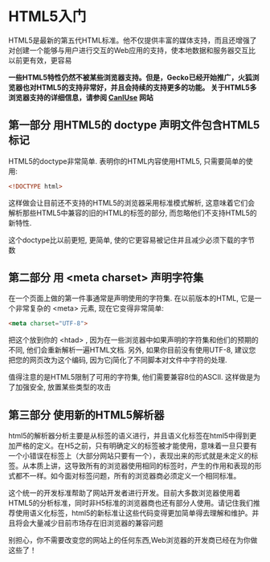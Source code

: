 # HTML5入门

HTML5是最新的第五代HTML标准。他不仅提供丰富的媒体支持，而且还增强了对创建一个能够与用户进行交互的Web应用的支持，使本地数据和服务器交互比以前更有效，更容易

**一些HTML5特性仍然不被某些浏览器支持。但是，Gecko已经开始推广，火狐浏览器也对HTML5的支持非常好，并且会持续的支持更多的功能。  关于HTML5多浏览器支持的详细信息，请参阅 [CanIUse](http://caniuse.com/#cats=HTML5) 网站**



## 第一部分 用HTML5的 doctype 声明文件包含HTML5标记

HTML5的doctype非常简单. 表明你的HTML内容使用HTML5, 只需要简单的使用: 

```html
<!DOCTYPE html>
```

这样做会让目前还不支持的HTML5的浏览器采用标准模式解析, 这意味着它们会解析那些HTML5中兼容的旧的HTML的标签的部分, 而忽略他们不支持HTML5的新特性.

这个doctype比以前更短, 更简单, 使的它更容易被记住并且减少必须下载的字节数



## 第二部分 用 \<meta charset> 声明字符集

在一个页面上做的第一件事通常是声明使用的字符集. 在以前版本的HTML, 它是一个非常复杂的 \<meta> 元素, 现在它变得非常简单:

```html
<meta charset="UTF-8">
```

把这个放到你的 \<htad> , 因为在一些浏览器中如果声明的字符集和他们的预期的不同, 他们会重新解析一遍HTML文档. 另外, 如果你目前没有使用UTF-8, 建议您把您的网页改为这个编码, 因为它j简化了不同脚本对文件中字符的处理.

值得注意的是HTML5限制了可用的字符集, 他们需要兼容8位的ASCII. 这样做是为了加强安全, 放置某些类型的攻击



## 第三部分 使用新的HTML5解析器

html5的解析器分析主要是从标签的语义进行，并且语义化标签在html5中得到更加严格的定义。在H5之前，只有明确定义的标签被才能使用，意味着一旦只要有一个小错误在标签上（大部分网站只要有一个），表现出来的形式就是未定义的标签。从本质上讲，这导致所有的浏览器使用相同的标签时，产生的作用和表现的形式都不一样。如今面对标签问题，所有的浏览器商必须定义一个相同标准。

这个统一的开发标准帮助了网站开发者进行开发。目前大多数浏览器使用着HTML5的分析标准，同时非H5标准的浏览器商也还有部分人使用。请记住我们推荐使用语义化标签，html5的新标准让这些代码变得更加简单得去理解和维护。并且将会大量减少目前市场存在旧浏览器的兼容问题

别担心，你不需要改变您的网站上的任何东西,Web浏览器的开发商已经在为你做这些了！

